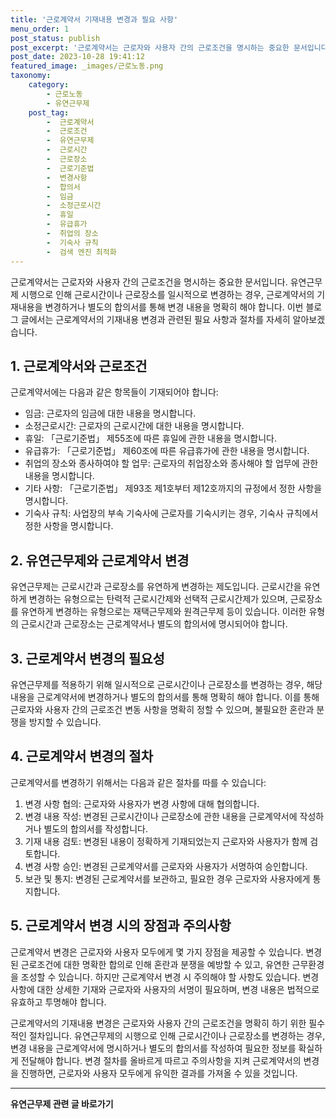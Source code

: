 ```yaml
---
title: '근로계약서 기재내용 변경과 필요 사항'
menu_order: 1
post_status: publish
post_excerpt: '근로계약서는 근로자와 사용자 간의 근로조건을 명시하는 중요한 문서입니다. 유연근무제 시행으로 인해 근로시간이나 근로장소를 일시적으로 변경하는 경우, 근로계약서의 기재내용을 변경하거나 별도의 합의서를 통해 변경 내용을 명확히 해야 합니다. 이번 블로그 글에서는 근로계약서의 기재내용 변경과 관련된 필요 사항과 절차를 자세히 알아보겠습니다.'
post_date: 2023-10-28 19:41:12
featured_image: _images/근로노동.png
taxonomy:
    category:
        - 근로노동
        - 유연근무제
    post_tag:
        -  근로계약서
        -  근로조건
        -  유연근무제
        -  근로시간
        -  근로장소
        -  근로기준법
        -  변경사항
        -  합의서
        -  임금
        -  소정근로시간
        -  휴일
        -  유급휴가
        -  취업의 장소
        -  기숙사 규칙
        -  검색 엔진 최적화
---
```



근로계약서는 근로자와 사용자 간의 근로조건을 명시하는 중요한 문서입니다. 유연근무제 시행으로 인해 근로시간이나 근로장소를 일시적으로 변경하는 경우, 근로계약서의 기재내용을 변경하거나 별도의 합의서를 통해 변경 내용을 명확히 해야 합니다. 이번 블로그 글에서는 근로계약서의 기재내용 변경과 관련된 필요 사항과 절차를 자세히 알아보겠습니다.

## 1. 근로계약서와 근로조건
근로계약서에는 다음과 같은 항목들이 기재되어야 합니다:

- 임금: 근로자의 임금에 대한 내용을 명시합니다.
- 소정근로시간: 근로자의 근로시간에 대한 내용을 명시합니다.
- 휴일: 「근로기준법」 제55조에 따른 휴일에 관한 내용을 명시합니다.
- 유급휴가: 「근로기준법」 제60조에 따른 유급휴가에 관한 내용을 명시합니다.
- 취업의 장소와 종사하여야 할 업무: 근로자의 취업장소와 종사해야 할 업무에 관한 내용을 명시합니다.
- 기타 사항: 「근로기준법」 제93조 제1호부터 제12호까지의 규정에서 정한 사항을 명시합니다.
- 기숙사 규칙: 사업장의 부속 기숙사에 근로자를 기숙시키는 경우, 기숙사 규칙에서 정한 사항을 명시합니다.

## 2. 유연근무제와 근로계약서 변경
유연근무제는 근로시간과 근로장소를 유연하게 변경하는 제도입니다. 근로시간을 유연하게 변경하는 유형으로는 탄력적 근로시간제와 선택적 근로시간제가 있으며, 근로장소를 유연하게 변경하는 유형으로는 재택근무제와 원격근무제 등이 있습니다. 이러한 유형의 근로시간과 근로장소는 근로계약서나 별도의 합의서에 명시되어야 합니다.

## 3. 근로계약서 변경의 필요성
유연근무제를 적용하기 위해 일시적으로 근로시간이나 근로장소를 변경하는 경우, 해당 내용을 근로계약서에 변경하거나 별도의 합의서를 통해 명확히 해야 합니다. 이를 통해 근로자와 사용자 간의 근로조건 변동 사항을 명확히 정할 수 있으며, 불필요한 혼란과 분쟁을 방지할 수 있습니다.

## 4. 근로계약서 변경의 절차
근로계약서를 변경하기 위해서는 다음과 같은 절차를 따를 수 있습니다:

1. 변경 사항 협의: 근로자와 사용자가 변경 사항에 대해 협의합니다.
2. 변경 내용 작성: 변경된 근로시간이나 근로장소에 관한 내용을 근로계약서에 작성하거나 별도의 합의서를 작성합니다.
3. 기재 내용 검토: 변경된 내용이 정확하게 기재되었는지 근로자와 사용자가 함께 검토합니다.
4. 변경 사항 승인: 변경된 근로계약서를 근로자와 사용자가 서명하여 승인합니다.
5. 보관 및 통지: 변경된 근로계약서를 보관하고, 필요한 경우 근로자와 사용자에게 통지합니다.

## 5. 근로계약서 변경 시의 장점과 주의사항
근로계약서 변경은 근로자와 사용자 모두에게 몇 가지 장점을 제공할 수 있습니다. 변경된 근로조건에 대한 명확한 합의로 인해 혼란과 분쟁을 예방할 수 있고, 유연한 근무환경을 조성할 수 있습니다. 하지만 근로계약서 변경 시 주의해야 할 사항도 있습니다. 변경 사항에 대한 상세한 기재와 근로자와 사용자의 서명이 필요하며, 변경 내용은 법적으로 유효하고 투명해야 합니다.

근로계약서의 기재내용 변경은 근로자와 사용자 간의 근로조건을 명확히 하기 위한 필수적인 절차입니다. 유연근무제의 시행으로 인해 근로시간이나 근로장소를 변경하는 경우, 변경 내용을 근로계약서에 명시하거나 별도의 합의서를 작성하여 필요한 정보를 확실하게 전달해야 합니다. 변경 절차를 올바르게 따르고 주의사항을 지켜 근로계약서의 변경을 진행하면, 근로자와 사용자 모두에게 유익한 결과를 가져올 수 있을 것입니다.
<!-- wp:separator -->
<hr class="wp-block-separator has-alpha-channel-opacity"/>
<!-- /wp:separator -->

<!-- wp:group {"backgroundColor":"base","layout":{"type":"constrained"}} -->
<div class="wp-block-group has-base-background-color has-background"><!-- wp:paragraph {"align":"center","fontSize":"medium"} -->
<p class="has-text-align-center has-large-font-size"><strong>유연근무제 관련 글 바로가기</strong></p>
<!-- /wp:paragraph -->


<!-- wp:latest-posts
{"categories":[{"id":11200,"count":19,"description":"","link":"https://uknowlaw.com/category/%ec%9c%a0%ec%97%b0%ea%b7%bc%eb%ac%b4%ec%a0%9c/","name":"유연근무제","slug":"유연근무제","taxonomy":"category","parent":0,"meta":[],"_links":{"self":[{"href":"https://uknowlaw.com/wp-json/wp/v2/categories/11200"}],"collection":[{"href":"https://uknowlaw.com/wp-json/wp/v2/categories"}],"about":[{"href":"https://uknowlaw.com/wp-json/wp/v2/taxonomies/category"}],"wp:post_type":[{"href":"https://uknowlaw.com/wp-json/wp/v2/posts?categories=11200"}],"curies":[{"name":"wp","href":"https://api.w.org/{rel}","templated":true}]}}],"postsToShow":100,"excerptLength":28,"postLayout":"grid","columns":2,"featuredImageAlign":"left","featuredImageSizeSlug":"large","fontSize":18px} /--></div>
<!-- /wp:group -->